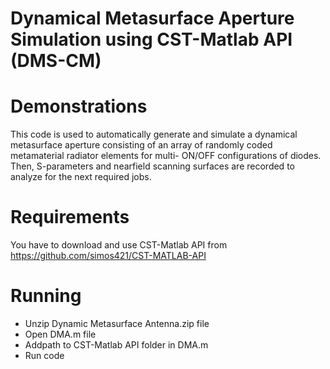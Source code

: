 # Dynamical Metasurface Aperture Simulation using CST-Matlab API (DMS-CM)
# Demonstrations
This code is used to automatically generate and simulate a dynamical metasurface aperture consisting of an array of randomly coded metamaterial radiator elements for multi- ON/OFF configurations of diodes. Then, S-parameters and nearfield scanning surfaces are recorded to analyze for the next required jobs.
# Requirements
You have to download and use CST-Matlab API from https://github.com/simos421/CST-MATLAB-API
# Running
- Unzip Dynamic Metasurface Antenna.zip file
- Open DMA.m file
- Addpath to CST-Matlab API folder in DMA.m 
- Run code

